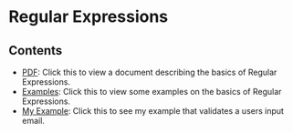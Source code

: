 # Regular Expressions


## Contents
*    [PDF](https://github.com/eric-wisniewski/cit129_ccac/blob/master/Regex/What%20are%20Regular%20Expressions.pdf): Click this to view a document describing the basics of Regular Expressions.    
*    [Examples](https://github.com/eric-wisniewski/cit129_ccac/blob/master/Regex/Regex_Exam.py): Click this to view some examples on the basics of Regular Expressions.
*    [My Example](https://github.com/eric-wisniewski/cit129_ccac/blob/master/Regex/validate_user_email.py): Click this to see my example that validates a users input email. 